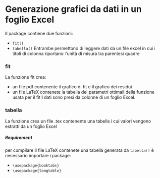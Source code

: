 # Generazione grafici da dati in un foglio Excel
Il package contiene due funzioni:
- `fit()`
- `tabella()`
Entrambe permettono di leggere dati da un file excel in cui i titoli di colonna riportano l'unità di misura tra parentesi quadre
### fit
La funzione fit crea:
- un file pdf contenente il grafico di fit e il grafico dei residui
- un file LaTeX contenete la tabella dei parametri ottimali della funzione usata per il fit
I dati sono presi da colonne di un foglio Excel.


### tabella
La funzione crea un file .tex contenente una tabella i cui valori vengono estratti da un foglio Excel

##### Requirement
per compilare il file LaTeX contenete una tabella generata da `tabella()` è necessario importare i package:
- `\usepackage{booktabs}`
- `\usepackage{longtable}`